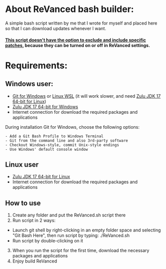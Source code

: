 # About ReVanced bash builder:

A simple bash script written by me that I wrote for myself and placed here so that I can download updates whenever I want. 

#### <ins>This script doesn't have the option to exclude and include specific patches</ins>, because they can be turned on or off in ReVanced settings.

# Requirements:

## Windows user:
- [Git for Windows](https://gitforwindows.org/) or [Linux WSL](https://docs.microsoft.com/en-us/windows/wsl/about) (it will work slower, and need [Zulu JDK 17 64-bit for Linux](https://cdn.azul.com/zulu/bin/zulu17.36.13-ca-jdk17.0.4-linux_amd64.deb))
- [Zulu JDK 17 64-bit for Windows](https://cdn.azul.com/zulu/bin/zulu17.36.13-ca-jdk17.0.4-win_x64.msi)
- Internet connection for download the required packages and applications

During installation Git for Windows, choose the following options:
```
- Add a Git Bash Profile to Windows Terminal
- Git from the command line and also 3rd-party software
- Checkout Windows-style, commit Unix-style endings
- Use Windows' default console window
```
## Linux user
- [Zulu JDK 17 64-bit for Linux](https://cdn.azul.com/zulu/bin/zulu17.36.13-ca-jdk17.0.4-linux_amd64.deb)
- Internet connection for download the required packages and applications

## How to use

1. Create any folder and put the ReVanced.sh script there
2. Run script in 2 ways:
- Launch git shell by right-clicking in an empty folder space and selecting "Git Bash Here", then run script by typing: ./ReVanced.sh
- Run script by double-clicking on it
3. When you run the script for the first time, download the necessary packages and applications
4. Enjoy build ReVanced
